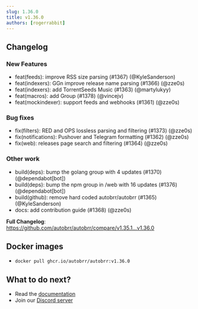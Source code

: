 ```yaml
---
slug: 1.36.0
title: v1.36.0
authors: [rogerrabbit]
---
```


## Changelog

### New Features

- feat(feeds): improve RSS size parsing (#1367) (@KyleSanderson)
- feat(indexers): GGn improve release name parsing (#1366) (@zze0s)
- feat(indexers): add TorrentSeeds Music (#1363) (@martylukyy)
- feat(macros): add Group (#1378) (@vincejv)
- feat(mockindexer): support feeds and webhooks (#1361) (@zze0s)

### Bug fixes

- fix(filters): RED and OPS lossless parsing and filtering (#1373) (@zze0s)
- fix(notifications): Pushover and Telegram formatting (#1362) (@zze0s)
- fix(web): releases page search and filtering (#1364) (@zze0s)

### Other work

- build(deps): bump the golang group with 4 updates (#1370) (@dependabot[bot])
- build(deps): bump the npm group in /web with 16 updates (#1376) (@dependabot[bot])
- build(github): remove hard coded autobrr/autobrr (#1365) (@KyleSanderson)
- docs: add contribution guide (#1368) (@zze0s)

**Full Changelog**: https://github.com/autobrr/autobrr/compare/v1.35.1...v1.36.0

## Docker images

- `docker pull ghcr.io/autobrr/autobrr:v1.36.0`

## What to do next?

- Read the [documentation](https://autobrr.com)
- Join our [Discord server](https://discord.gg/WQ2eUycxyT)
